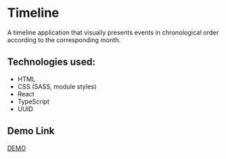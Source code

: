 # Timeline
A timeline application that visually presents events in chronological order according to the corresponding month.

## Technologies used:
* HTML
* CSS (SASS, module styles)
* React
* TypeScript
* UUID

## Demo Link
[DEMO](https://yuliia-anisimova.github.io/timeline/)
